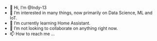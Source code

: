 - 👋 Hi, I’m @Indy-13
- 👀 I’m interested in many things, now primarily on Data Science, ML and IoT.
- 🌱 I’m currently learning Home Assistant.
- 💞️ I’m not looking to collaborate on anything right now.
- 📫 How to reach me ...

<!---
Indy-13/Indy-13 is a ✨ special ✨ repository because its `README.md` (this file) appears on your GitHub profile.
You can click the Preview link to take a look at your changes.
--->
